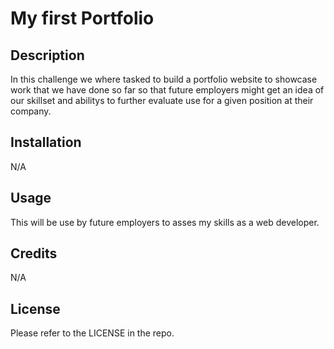 # My first Portfolio

## Description
In this challenge we where tasked to build a portfolio website to showcase work that we have done so far so that future employers might get an idea of our skillset and abilitys to further evaluate use for a given position at their company. 


## Installation

N/A

## Usage
This will be use by future employers to asses my skills as a web developer.

## Credits

N/A

## License

Please refer to the LICENSE in the repo.